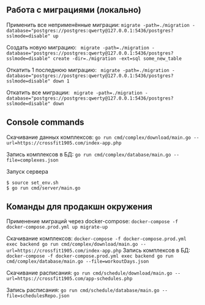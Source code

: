 ## Работа с миграциями (локально)
Применить все неприменённые миграции:
`migrate -path=./migration -database="postgres://postgres:qwerty@127.0.0.1:5436/postgres?sslmode=disable" up`

Создать новую миграцию:
` migrate -path=./migration -database="postgres://postgres:qwerty@127.0.0.1:5436/postgres?sslmode=disable" create -dir=./migration -ext=sql some_new_table`

Откатить 1 последнюю миграцию:
` migrate -path=./migration -database="postgres://postgres:qwerty@127.0.0.1:5436/postgres?sslmode=disable" down 1`

Откатить все миграции:
` migrate -path=./migration -database="postgres://postgres:qwerty@127.0.0.1:5436/postgres?sslmode=disable" down`


## Console commands
Скачивание данных комплексов:
`go run cmd/complex/download/main.go --url=https://crossfit1905.com/index-app.php`

Запись комплексов в БД:
`go run cmd/complex/database/main.go --file=complexes.json`

Запуск сервера
```
$ source set_env.sh  
$ go run cmd/server/main.go
```

## Команды для продакшн окружения

Применение миграций через docker-compose:
`docker-compose -f docker-compose.prod.yml up migrate-up`

Скачивание комплексов:
`docker-compose -f docker-compose.prod.yml exec backend go run cmd/complex/download/main.go --url=https://crossfit1905.com/index-app.php`
Запись комплексов в БД:
`docker-compose -f docker-compose.prod.yml exec backend go run cmd/complex/database/main.go --file=workoutDays.json`

Скачивание расписания:
`go run cmd/schedule/download/main.go --url=https://crossfit1905.com/app-schedules.php`

Запись расписания:
`go run cmd/schedule/database/main.go --file=schedulesRepo.json`